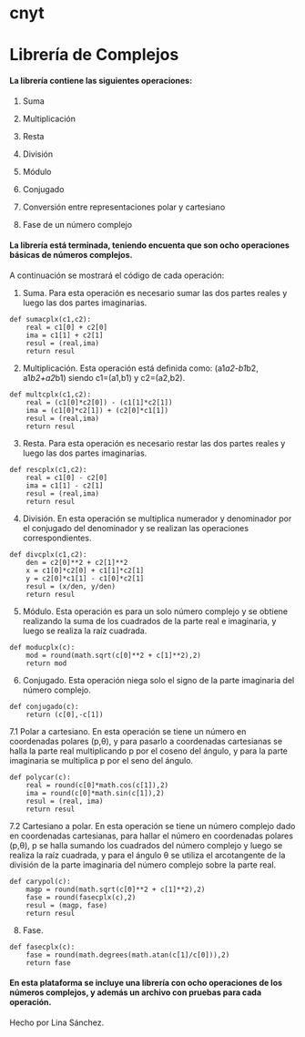 # cnyt

# Librería de Complejos

#### La librería contiene las siguientes operaciones:

  1. Suma </p>
  2. Multiplicación </p>
  3. Resta </p>
  4. División </p>
  5. Módulo </p>
  6. Conjugado </p>
  7. Conversión entre representaciones polar y cartesiano </p>
  8. Fase de un número complejo </p>
 
#### La librería está terminada, teniendo encuenta que son ocho operaciones básicas de números complejos.
 A continuación se mostrará el código de cada operación:
 1. Suma. Para esta operación es necesario sumar las dos partes reales y luego las dos partes imaginarias.
```
def sumacplx(c1,c2):
    real = c1[0] + c2[0]
    ima = c1[1] + c2[1]
    resul = (real,ima)
    return resul
```
2. Multiplicación. Esta operación está definida como: (a1*a2-b1*b2, a1*b2+a2*b1) siendo c1=(a1,b1) y c2=(a2,b2).   
```
def multcplx(c1,c2):
    real = (c1[0]*c2[0]) - (c1[1]*c2[1])
    ima = (c1[0]*c2[1]) + (c2[0]*c1[1])
    resul = (real,ima)
    return resul
```
3. Resta. Para esta operación es necesario restar las dos partes reales y luego las dos partes imaginarias.
```
def rescplx(c1,c2):
    real = c1[0] - c2[0]
    ima = c1[1] - c2[1]
    resul = (real,ima)
    return resul
```
4. División. En esta operación se multiplica numerador y denominador por el conjugado del denominador y se realizan las operaciones correspondientes.
```
def divcplx(c1,c2):
    den = c2[0]**2 + c2[1]**2
    x = c1[0]*c2[0] + c1[1]*c2[1]
    y = c2[0]*c1[1] - c1[0]*c2[1]
    resul = (x/den, y/den)
    return resul
```
5. Módulo. Esta operación es para un solo número complejo y se obtiene realizando la suma de los cuadrados de la parte real e imaginaria, y luego se realiza la raíz cuadrada.  
```
def moducplx(c):
    mod = round(math.sqrt(c[0]**2 + c[1]**2),2)
    return mod
```
6. Conjugado. Esta operación niega solo el signo de la parte imaginaria del número complejo.
```
def conjugado(c):
    return (c[0],-c[1])
```
7.1 Polar a cartesiano. En esta operación se tiene un número en coordenadas polares (p,θ), y para pasarlo a coordenadas cartesianas se halla la parte real multiplicando p por el coseno del ángulo, y para la parte imaginaria se multiplica p por el seno del ángulo.
```
def polycar(c):
    real = round(c[0]*math.cos(c[1]),2)
    ima = round(c[0]*math.sin(c[1]),2)
    resul = (real, ima)
    return resul
```
7.2 Cartesiano a polar. En esta operación se tiene un número complejo dado en coordenadas cartesianas, para hallar el número en coordenadas polares (p,θ), p se halla sumando los cuadrados del número complejo y luego se realiza la raíz cuadrada, y para el ángulo θ se utiliza el arcotangente de la división de la parte imaginaria del número complejo sobre la parte real.
```
def carypol(c):
    magp = round(math.sqrt(c[0]**2 + c[1]**2),2)
    fase = round(fasecplx(c),2)
    resul = (magp, fase)
    return resul
```
8. Fase.
```
def fasecplx(c):
    fase = round(math.degrees(math.atan(c[1]/c[0])),2)
    return fase
```

#### En esta plataforma se incluye una librería con ocho operaciones de los números complejos, y además un archivo con pruebas para cada operación.

Hecho por Lina Sánchez.
